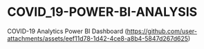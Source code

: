 # COVID_19-POWER-BI-ANALYSIS
COVID-19 Analytics Power BI Dashboard
(https://github.com/user-attachments/assets/eef11d78-1d42-4ce8-a8b4-5847d267d625)



